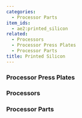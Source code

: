 ```yaml
---
categories:
  - Processor Parts
item_ids:
  - ae2:printed_silicon
related:
  - Processors
  - Processor Press Plates
  - Processor Parts
title: Printed Silicon
---
```


<RecipeFor id="printed_silicon" />

### Processor Press Plates

<CategoryIndex category="Processor Press Plates" />

### Processors

<CategoryIndex category="Processors" />

### Processor Parts

<CategoryIndex category="Processor Parts" />
